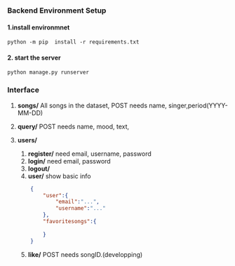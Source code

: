 ### Backend Environment Setup

#### 1.install environmnet
```shell
python -m pip  install -r requirements.txt
```
#### 2. start the server
```shell
python manage.py runserver
```


### Interface 

1.  **songs/** All songs in the dataset, POST needs name, singer,period(YYYY-MM-DD) 
2.  **query/** POST needs name, mood, text,
3.  **users/**
    1.  **register/**   need email, username, password 
    2.  **login/**  need email, password
    3.  **logout/**      
    4.  **user/**   show basic info
    ```JSON
        {
            "user":{
                "email":"...",
                "username":"..."
            },
            "favoritesongs":{
                
            }
        }
    ```

    5.  **like/**   POST needs songID.(developping)
